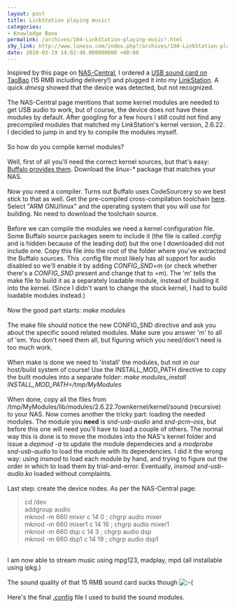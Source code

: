 ```yaml
---
layout: post
title: LinkStation playing music!
categories:
- Knowledge Base
permalink: /archives/104-LinkStation-playing-music!.html
s9y_link: http://www.lunesu.com/index.php?/archives/104-LinkStation-playing-music!.html
date: 2010-03-19 14:02:40.000000000 +08:00
---
```

Inspired by this page on <a href="http://buffalo.nas-central.org/wiki/Add_a_USB_sound_card" title="Add a USB sound card">NAS-Central</a>, I ordered a <a href="http://item.taobao.com/item_detail.jhtml?item_id=50334a3c57df67f334cf4d7b70b6d67c&x_id=db1" title="USB 5.1声卡">USB sound card on TaoBao</a> (15 RMB including delivery!) and plugged it into my <a href="http://lunesu.com/index.php?/archives/96-Heh.html" title="Open stock LinkStation">LinkStation</a>. A quick <em>dmesg</em> showed that the device was detected, but not recognized.<br />
<br />
The NAS-Central page mentions that some kernel modules are needed to get USB audio to work, but of course, the device does not have these modules by default. After googling for a few hours I still could not find any precompiled modules that matched my LinkStation's kernel version, 2.6.22. I decided to jump in and try to compile the modules myself.<br />
<br />
So how do you compile kernel modules? <br />
<br />
Well, first of all you'll need the correct kernel sources, but that's easy: <a href="http://opensource.buffalo.jp/gpl_storage.html" title="Buffalo NAS sources">Buffalo provides them</a>. Download the <em>linux-*</em> package that matches your NAS.<br />
<br />
Now you need a compiler. Turns out Buffalo uses CodeSourcery so we best stick to that as well. Get the pre-compiled cross-compilation toolchain <a href="http://www.codesourcery.com/sgpp/lite/arm/releases/2005q3-2" title="CodeSourcery cross-compilation toolchain">here</a>. Select "ARM GNU/linux" and the operating system that you will use for building. No need to download the toolchain source.<br />
<br />
Before we can compile the modules we need a kernel configuration file. Some Buffalo source packages seem to include it (the file is called <em>.config</em> and is hidden because of the leading dot) but the one I downloaded did not include one. Copy this file into the root of the folder where you've extracted the Buffalo sources. This .config file most likely has all support for audio disabled so we'll enable it by adding <em>CONFIG_SND=m</em> (or check whether there's a <em>CONFIG_SND</em> present and change that to <em>=m</em>). The 'm' tells the make file to build it as a separately loadable module, instead of building it into the kernel. (Since I didn't want to change the stock kernel, I had to build loadable modules instead.)<br />
<br />
Now the good part starts: <em>make modules</em><br />
<br />
The make file should notice the new CONFIG_SND directive and ask you about the specific sound related modules. Make sure you answer 'm' to all of 'em. You don't need them all, but figuring which you need/don't need is too much work.<br />
<br />
When make is done we need to 'install' the modules, but not in our host/build system of course! Use the INSTALL_MOD_PATH directive to copy the built modules into a separate folder: <em>make modules_install INSTALL_MOD_PATH=/tmp/MyModules</em><br />
<br />
When done, copy all the files from /tmp/MyModules/lib/modules/2.6.22.7ownkernel/kernel/sound (recursive) to your NAS. Now comes another the tricky part: loading the needed modules. The module you <strong>need</strong> is <em>snd-usb-audio</em> and <em>snd-pcm-oss</em>, but before this one will need you'll have to load a couple of others. The normal way this is done is to move the modules into the NAS's kernel folder and issue a <em>depmod -a</em> to update the module dependecies and a <em>modprobe snd-usb-audio</em> to load the module with its dependencies. I did it the wrong way: using <em>insmod</em> to load each module by hand, and trying to figure out the order in which to load them by trial-and-error. Eventually, <em>insmod snd-usb-audio.ko</em> loaded without complaints.<br />
<br />
Last step: create the device nodes. As per the NAS-Central page:<blockquote>cd /dev<br />
addgroup audio<br />
mknod -m 660 mixer c 14 0 ; chgrp audio mixer<br />
mknod -m 660 mixer1 c 14 16 ; chgrp audio mixer1<br />
mknod -m 660 dsp c 14 3 ; chgrp audio dsp<br />
mknod -m 660 dsp1 c 14 19 ; chgrp audio dsp1<br />
</blockquote><br />
I am now able to stream music using mpg123, madplay, mpd (all installable using ipkg.)<br />
<br />
The sound quality of that 15 RMB sound card sucks though <img src="http://www.lunesu.com/templates/default/img/emoticons/sad.png" alt=":-(" style="display: inline; vertical-align: bottom;" class="emoticon" /><br />
<br />
Here's the final <a href="http://www.lunesu.com/uploads/config.bz2" title="config.bz2" target="_blank">.config</a> file I used to build the sound modules.
